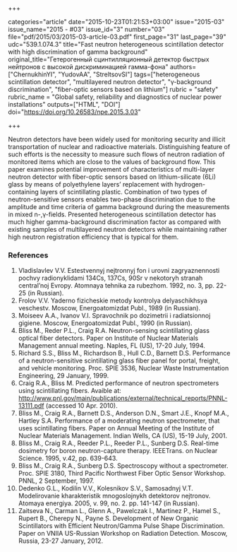 +++

categories="article"
date="2015-10-23T01:21:53+03:00"
issue="2015-03"
issue_name="2015 - #03"
issue_id="3"
number="03"
file="pdf/2015/03/2015-03-article-03.pdf"
first_page="31"
last_page="39"
udc="539.1.074.3"
title="Fast neutron heterogeneous scintillation detector with high discrimination of gamma background"
original_title="Гетерогенный сцинтилляционный детектор быстрых нейтронов с высокой дискриминацией гамма-фона"
authors=["ChernukhinYI", "YudovAA", "StreltsovSI"]
tags=["heterogeneous scintillation detector", "multilayered neutron detector", "γ-background discrimination", "fiber-optic sensors based on lithium"]
rubric = "safety"
rubric_name = "Global safety, reliability and diagnostics of nuclear power installations"
outputs=["HTML", "DOI"]
doi="https://doi.org/10.26583/npe.2015.3.03"

+++

Neutron detectors have been widely used for monitoring security and illicit transportation of nuclear and radioactive materials. Distinguishing feature of such efforts is the necessity to measure such flows of neutron radiation of monitored items which are close to the values of background flow. This paper examines potential improvement of characteristics of multi-layer neutron detector with fiber-optic sensors based on lithium-silicate (6Li) glass by means of polyethylene layers’ replacement with hydrogen-containing layers of scintillating plastic. Combination of two types of neutron-sensitive sensors enables two-phase discrimination due to the amplitude and time criteria of gamma background during the measurements in mixed n-,γ-fields. Presented heterogeneous scintillation detector has much higher gamma-background discrimination factor as compared with existing samples of multilayered neutron detectors while maintaining rather high neutron registration efficiency that is typical for them.

### References

1. Vladislavlev V.V. Estestvennyj nejtronnyj fon i urovni zagryaznennosti pochvy radionyklidami 134Сs, 137Cs, 90Sr v nekotoryh stranah сentral’noj Evropy. Atomnaya tehnika za rubezhom. 1992, no. 3, pp. 22-25 (in Russian).
2. Frolov V.V. Yaderno fizicheskie metody kontrolya delyaschikhsya veschestv. Moscow, Energoatomizdat Publ., 1989 (in Russian).
3. Moiseev A.A., Ivanov V.I. Spravochnik po dozimetrii i radiatsionnoj gigiene. Moscow, Energoatomizdat Publ., 1990 (in Russian).
4. Bliss M., Reder P.L., Craig R.A. Neutron-sensing scintillating glass optical fiber detectors. Paper on Institute of Nuclear Materials Management annual meeting. Naples, FL (US), 17-20 July, 1994.
5. Richard S.S., Bliss M., Richardson B., Hull C.D., Barnett D.S. Performance of a neutron-sensitive scintillating glass fiber panel for portal, freight, and vehicle monitoring. Proc. SPIE 3536, Nuclear Waste Instrumentation Engineering, 29 January, 1999.
6. Craig R.A., Bliss M. Predicted performance of neutron spectrometers using scintillating fibers. Avaible at: http://www.pnl.gov/main/publications/external/technical_reports/PNNL-13111.pdf (accessed 10 Apr. 2010).
7. Bliss M., Craig R.A., Barnett D.S., Anderson D.N., Smart J.E., Knopf M.A., Hartley S.A. Performance of a moderating neutron spectrometer, that uses scintillating fibers. Paper on Annual Meeting of the Institute of Nuclear Materials Management. Indian Wells, CA (US), 15-19 July, 2001.
8. Bliss M., Craig R.A., Reeder P.L., Reeder P.L., Sunberg D.S. Real-time dosimetry for boron neutron-capture therapy. IEEETrans. on Nuclear Science. 1995, v.42, pp. 639-643.
9. Bliss M., Craig R.A., Sunberg D.S. Spectroscopy without a spectrometer. Proc. SPIE 3180, Third Pacific Northwest Fiber Optic Sensor Workshop. PNNL, 2 September, 1997.
10. Dedenko G.L., Kodilin V.V., Kolesnikov S.V., Samosadnyj V.T. Modelirovanie kharakteristik mnogoslojnykh detektorov nejtronov. Atomaya energiya. 2005, v. 99, no. 2. pp. 141-147 (in Russian).
11. Zaitseva N., Carman L., Glenn A., Pawelczak I., Martinez P., Hamel S., Rupert B., Cherepy N., Payne S. Development of New Organic Scintillators with Efficient Neutron/Gamma Pulse Shape Discrimination. Paper on VNIIA US-Russian Workshop on Radiation Detection. Moscow, Russia, 23-27 January, 2012.
